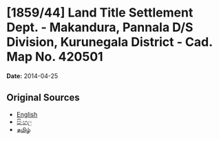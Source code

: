 # [1859/44] Land Title Settlement Dept. - Makandura, Pannala D/S Division, Kurunegala District - Cad. Map No. 420501

**Date:** 2014-04-25

## Original Sources

- [English](https://documents.gov.lk/view/extra-gazettes/2014/4/1859-44_E.pdf)
- [සිංහල](https://documents.gov.lk/view/extra-gazettes/2014/4/1859-44_S.pdf)
- [தமிழ்](https://documents.gov.lk/view/extra-gazettes/2014/4/1859-44_T.pdf)
